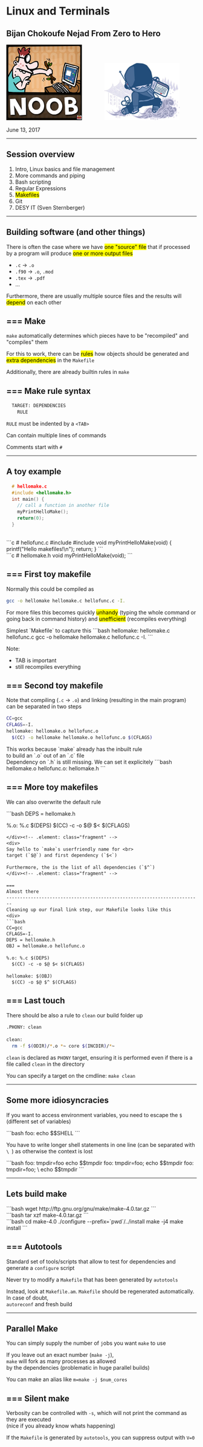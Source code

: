 Linux and Terminals
========================================================================
Bijan Chokoufe Nejad <!-- .element: class="fragment" -->
From Zero to Hero <!-- .element: class="fragment" -->
-----

<img src="images/noob.jpg" width="200"> <!-- .element: class="fragment" -->
 &nbsp; &nbsp; &nbsp; &nbsp; &nbsp; &nbsp; &nbsp;
<img src="images/code-ninja.jpg" width="200"> <!-- .element: class="fragment" -->

June 13, 2017

---
Session overview
------------------------------------------------------------------------
1. Intro, Linux basics and file management
2. More commands and piping
3. Bash scripting
4. Regular Expressions
5. <mark>Makefiles</mark>
6. Git
7. DESY IT (Sven Sternberger)


---
Building software (and other things)
------------------------------------------------------------------------
There is often the case where we have <mark>one "source" file</mark>
that if processed by a program will produce <mark>one or more output
files</mark>
- `.c` -> `.o`
- `.f90` -> `.o`, `.mod`
- `.tex` -> `.pdf`
- ...

Furthermore, there are usually multiple source files and the results
will <mark>depend</mark> on each other

===
Make
------------------------------------------------------------------------
`make` automatically determines which pieces have to be "recompiled" and
"compiles" them

For this to work, there can be <mark>rules</mark> how objects should be
generated and <mark>extra dependencies</mark> in the `Makefile`

Additionally, there are already builtin rules in `make`

===
Make rule syntax
------------------------------------------------------------------------
```bash
  TARGET: DEPENDENCIES
    RULE
```

`RULE` must be indented by a `<TAB>`

Can contain multiple lines of commands

Comments start with `#`

---
A toy example
------------------------------------------------------------------------
```c
  # hellomake.c
  #include <hellomake.h>
  int main() {
    // call a function in another file
    myPrintHelloMake();
    return(0);
  }
```
<br>
```c
  # hellofunc.c
  #include <stdio.h>
  #include <hellomake.h>
  void myPrintHelloMake(void) {
    printf("Hello makefiles!\n");
    return;
  }
```
<br>
```c
  # hellomake.h
  void myPrintHelloMake(void);
```

===
First toy makefile
------------------------------------------------------------------------
Normally this could be compiled as
  ```bash
  gcc -o hellomake hellomake.c hellofunc.c -I.
  ```

For more files this becomes quickly <mark>unhandy</mark> (typing the
whole command or going back in command history) and
<mark>unefficient</mark> (recompiles everything)

<div>
Simplest `Makefile` to capture this
  ```bash
  hellomake: hellomake.c hellofunc.c
  	gcc -o hellomake hellomake.c hellofunc.c -I.
  ```
</div><!-- .element: class="fragment" -->

Note:
- TAB is important
- still recompiles everything

===
Second toy makefile
------------------------------------------------------------------------
Note that compiling (`.c` -> `.o`) and linking (resulting in the main
program) can be separated in two steps

  ```bash
  CC=gcc
  CFLAGS=-I.
  hellomake: hellomake.o hellofunc.o
  	$(CC) -o hellomake hellomake.o hellofunc.o $(CFLAGS)
  ```

<div>
  This works because `make` already has the inbuilt rule <br>
  to build an `.o` out of an `.c` file
</div><!-- .element: class="fragment" -->

<div>
Dependency on `.h` is still missing. We can set it explicitely
  ```bash
  hellomake.o hellofunc.o: hellomake.h
  ```
</div><!-- .element: class="fragment" -->

===
More toy makefiles
------------------------------------------------------------------------
We can also overwrite the default rule
<div>
  ```bash
  DEPS = hellomake.h

  %.o: %.c $(DEPS)
  	$(CC) -c -o $@ $< $(CFLAGS)
  ```
</div><!-- .element: class="fragment" -->
<div>
  Say hello to `make`s userfriendly name for <br>
  target (`$@`) and first dependency (`$<`)

  Furthermore, the is the list of all dependencies (`$^`)
</div><!-- .element: class="fragment" -->

===
Almost there
------------------------------------------------------------------------
Cleaning up our final link step, our Makefile looks like this
<div>
  ```bash
  CC=gcc
  CFLAGS=-I.
  DEPS = hellomake.h
  OBJ = hellomake.o hellofunc.o

  %.o: %.c $(DEPS)
  	$(CC) -c -o $@ $< $(CFLAGS)

  hellomake: $(OBJ)
  	$(CC) -o $@ $^ $(CFLAGS)
  ```
</div><!-- .element: class="fragment" -->

===
Last touch
------------------------------------------------------------------------
There should be also a rule to `clean` our build folder up
  ```bash
  .PHONY: clean

  clean:
  	rm -f $(ODIR)/*.o *~ core $(INCDIR)/*~ 
  ```

`clean` is declared as `PHONY` target, ensuring it is performed even if
there is a file called `clean` in the directory

You can specify a target on the cmdline: `make clean`

---
Some more idiosyncracies
------------------------------------------------------------------------
If you want to access environment variables, you need to escape the `$`
(different set of variables)
<div>
  ```bash
  foo:
    echo $$SHELL
  ```
</div><!-- .element: class="fragment" -->

You have to write longer shell statements in one line (can be separated
with `\ `) as otherwise the context is lost

<div>
  ```bash
foo:
	tmpdir=foo
	echo $$tmpdir
foo:
	tmpdir=foo; echo $$tmpdir
foo:
	tmpdir=foo; \
		echo $$tmpdir
  ```
</div><!-- .element: class="fragment" -->

---
Lets build make
------------------------------------------------------------------------
<div>
  ```bash
  wget http://ftp.gnu.org/gnu/make/make-4.0.tar.gz
  ```
</div><!-- .element: class="fragment" -->
<div>
  ```bash
  tar xzf make-4.0.tar.gz
  ```
</div><!-- .element: class="fragment" -->
<div>
  ```bash
  cd make-4.0
  ./configure --prefix=`pwd`/../install
  make -j4
  make install
  ```
</div><!-- .element: class="fragment" -->

===
Autotools
------------------------------------------------------------------------
Standard set of tools/scripts that allow to test for dependencies and
generate a `configure` script

Never try to modify a `Makefile` that has been generated by `autotools`

Instead, look at `Makefile.am`. `Makefile` should be regenerated
automatically. In case of doubt, <br>
`autoreconf` and fresh build

---
Parallel Make
------------------------------------------------------------------------
You can simply supply the number of `j`obs you want `make` to use

If you leave out an exact number (`make -j`), <br>
`make` will fork as many processes as allowed <br>by the dependencies
(problematic in huge parallel builds)

You can make an alias like `m=make -j $num_cores`

===
Silent make
------------------------------------------------------------------------
Verbosity can be controlled with `-s`, which will not print the command
as they are executed <br>
(nice if you already know whats happening)

If the `Makefile` is generated by `autotools`, you can suppress output
with `V=0`

